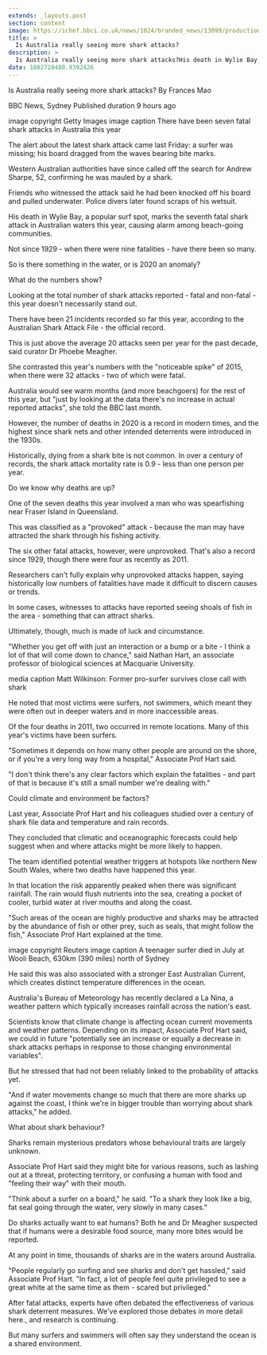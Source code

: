 ```yaml
--- 
extends: _layouts.post 
section: content 
image: https://ichef.bbci.co.uk/news/1024/branded_news/13099/production/_114377977_gettyimages-610279844.jpg 
title: > 
  Is Australia really seeing more shark attacks? 
description: > 
  Is Australia really seeing more shark attacks?His death in Wylie Bay, a popular surf spot, marks the seventh fatal shark attack in Australian waters this year, causing alarm among beach-going communities.Looking at the total number of shark attacks reported - fatal and non-fatal - this year doesn't necessarily stand out.There have been 21 incidents recorded so far this year, according to the Australian Shark Attack File - the official record.In over a century of records, the shark attack mortality rate is 0.9 - less than one person per year. 
date: 1602728480.9392426 
--- 
```

Is Australia really seeing more shark attacks? By Frances Mao

BBC News, Sydney Published duration 9 hours ago

image copyright Getty Images image caption There have been seven fatal shark attacks in Australia this year

The alert about the latest shark attack came last Friday: a surfer was missing; his board dragged from the waves bearing bite marks.

Western Australian authorities have since called off the search for Andrew Sharpe, 52, confirming he was mauled by a shark.

Friends who witnessed the attack said he had been knocked off his board and pulled underwater. Police divers later found scraps of his wetsuit.

His death in Wylie Bay, a popular surf spot, marks the seventh fatal shark attack in Australian waters this year, causing alarm among beach-going communities.

Not since 1929 - when there were nine fatalities - have there been so many.

So is there something in the water, or is 2020 an anomaly?

What do the numbers show?

Looking at the total number of shark attacks reported - fatal and non-fatal - this year doesn't necessarily stand out.

There have been 21 incidents recorded so far this year, according to the Australian Shark Attack File - the official record.

This is just above the average 20 attacks seen per year for the past decade, said curator Dr Phoebe Meagher.

She contrasted this year's numbers with the "noticeable spike" of 2015, when there were 32 attacks - two of which were fatal.

Australia would see warm months (and more beachgoers) for the rest of this year, but "just by looking at the data there's no increase in actual reported attacks", she told the BBC last month.

However, the number of deaths in 2020 is a record in modern times, and the highest since shark nets and other intended deterrents were introduced in the 1930s.

Historically, dying from a shark bite is not common. In over a century of records, the shark attack mortality rate is 0.9 - less than one person per year.

Do we know why deaths are up?

One of the seven deaths this year involved a man who was spearfishing near Fraser Island in Queensland.

This was classified as a "provoked" attack - because the man may have attracted the shark through his fishing activity.

The six other fatal attacks, however, were unprovoked. That's also a record since 1929, though there were four as recently as 2011.

Researchers can't fully explain why unprovoked attacks happen, saying historically low numbers of fatalities have made it difficult to discern causes or trends.

In some cases, witnesses to attacks have reported seeing shoals of fish in the area - something that can attract sharks.

Ultimately, though, much is made of luck and circumstance.

"Whether you get off with just an interaction or a bump or a bite - I think a lot of that will come down to chance," said Nathan Hart, an associate professor of biological sciences at Macquarie University.

media caption Matt Wilkinson: Former pro-surfer survives close call with shark

He noted that most victims were surfers, not swimmers, which meant they were often out in deeper waters and in more inaccessible areas.

Of the four deaths in 2011, two occurred in remote locations. Many of this year's victims have been surfers.

"Sometimes it depends on how many other people are around on the shore, or if you're a very long way from a hospital," Associate Prof Hart said.

"I don't think there's any clear factors which explain the fatalities - and part of that is because it's still a small number we're dealing with."

Could climate and environment be factors?

Last year, Associate Prof Hart and his colleagues studied over a century of shark file data and temperature and rain records.

They concluded that climatic and oceanographic forecasts could help suggest when and where attacks might be more likely to happen.

The team identified potential weather triggers at hotspots like northern New South Wales, where two deaths have happened this year.

In that location the risk apparently peaked when there was significant rainfall. The rain would flush nutrients into the sea, creating a pocket of cooler, turbid water at river mouths and along the coast.

"Such areas of the ocean are highly productive and sharks may be attracted by the abundance of fish or other prey, such as seals, that might follow the fish," Associate Prof Hart explained at the time.

image copyright Reuters image caption A teenager surfer died in July at Wooli Beach, 630km (390 miles) north of Sydney

He said this was also associated with a stronger East Australian Current, which creates distinct temperature differences in the ocean.

Australia's Bureau of Meteorology has recently declared a La Nina, a weather pattern which typically increases rainfall across the nation's east.

Scientists know that climate change is affecting ocean current movements and weather patterns. Depending on its impact, Associate Prof Hart said, we could in future "potentially see an increase or equally a decrease in shark attacks perhaps in response to those changing environmental variables".

But he stressed that had not been reliably linked to the probability of attacks yet.

"And if water movements change so much that there are more sharks up against the coast, I think we're in bigger trouble than worrying about shark attacks," he added.

What about shark behaviour?

Sharks remain mysterious predators whose behavioural traits are largely unknown.

Associate Prof Hart said they might bite for various reasons, such as lashing out at a threat, protecting territory, or confusing a human with food and "feeling their way" with their mouth.

"Think about a surfer on a board," he said. "To a shark they look like a big, fat seal going through the water, very slowly in many cases."

Do sharks actually want to eat humans? Both he and Dr Meagher suspected that if humans were a desirable food source, many more bites would be reported.

At any point in time, thousands of sharks are in the waters around Australia.

"People regularly go surfing and see sharks and don't get hassled," said Associate Prof Hart. "In fact, a lot of people feel quite privileged to see a great white at the same time as them - scared but privileged."

After fatal attacks, experts have often debated the effectiveness of various shark deterrent measures. We've explored those debates in more detail here., and research is continuing.

But many surfers and swimmers will often say they understand the ocean is a shared environment.